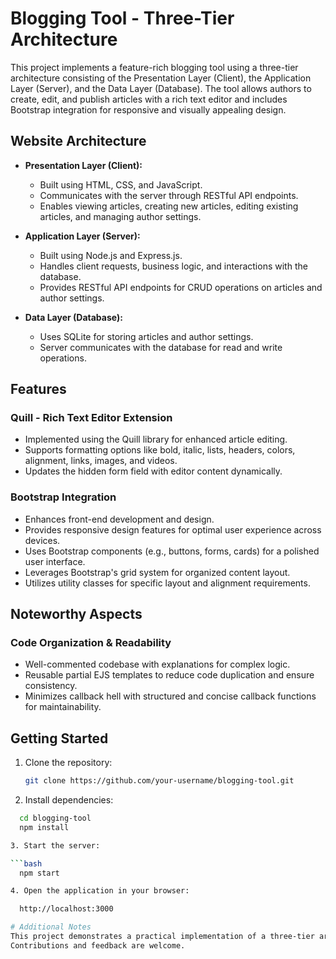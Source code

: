# Blogging Tool - Three-Tier Architecture

This project implements a feature-rich blogging tool using a three-tier architecture consisting of the Presentation Layer (Client), the Application Layer (Server), and the Data Layer (Database). The tool allows authors to create, edit, and publish articles with a rich text editor and includes Bootstrap integration for responsive and visually appealing design.

## Website Architecture

- **Presentation Layer (Client):**
  - Built using HTML, CSS, and JavaScript.
  - Communicates with the server through RESTful API endpoints.
  - Enables viewing articles, creating new articles, editing existing articles, and managing author settings.

- **Application Layer (Server):**
  - Built using Node.js and Express.js.
  - Handles client requests, business logic, and interactions with the database.
  - Provides RESTful API endpoints for CRUD operations on articles and author settings.

- **Data Layer (Database):**
  - Uses SQLite for storing articles and author settings.
  - Server communicates with the database for read and write operations.

## Features

### Quill - Rich Text Editor Extension

- Implemented using the Quill library for enhanced article editing.
- Supports formatting options like bold, italic, lists, headers, colors, alignment, links, images, and videos.
- Updates the hidden form field with editor content dynamically.

### Bootstrap Integration

- Enhances front-end development and design.
- Provides responsive design features for optimal user experience across devices.
- Uses Bootstrap components (e.g., buttons, forms, cards) for a polished user interface.
- Leverages Bootstrap's grid system for organized content layout.
- Utilizes utility classes for specific layout and alignment requirements.

## Noteworthy Aspects

### Code Organization & Readability

- Well-commented codebase with explanations for complex logic.
- Reusable partial EJS templates to reduce code duplication and ensure consistency.
- Minimizes callback hell with structured and concise callback functions for maintainability.

## Getting Started

1. Clone the repository:

   ```bash
   git clone https://github.com/your-username/blogging-tool.git

2. Install dependencies:
  
  ```bash
    cd blogging-tool
    npm install

3. Start the server:

  ```bash
    npm start

4. Open the application in your browser:

    http://localhost:3000

# Additional Notes
This project demonstrates a practical implementation of a three-tier architecture for a blogging platform.
Contributions and feedback are welcome.
